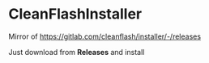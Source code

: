 # CleanFlashInstaller

Mirror of https://gitlab.com/cleanflash/installer/-/releases

Just download from **Releases** and install
